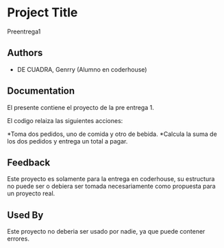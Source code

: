 # Project Title

Preentrega1

## Authors

- DE CUADRA, Genrry (Alumno en coderhouse)


## Documentation

El presente contiene el proyecto de la pre entrega 1.

El codigo relaiza las siguientes acciones: 
 
 *Toma dos pedidos, uno de comida y otro de bebida.
 *Calcula la suma de los dos pedidos y entrega un total a pagar.

## Feedback

Este proyecto es solamente para la entrega en coderhouse, su estructura no puede ser o debiera ser tomada necesariamente como propuesta para un proyecto real.

## Used By

Este proyecto no deberia ser usado por nadie, ya que puede contener errores.